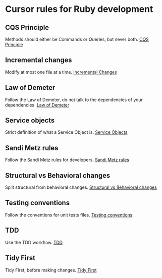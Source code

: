 # Cursor rules for Ruby development

## CQS Principle
Methods should either be Commands or Queries, but never both.
[CQS Principle](./.cursor/rules/cqs-principle.mdc)


## Incremental changes
Modify at most one file at a time.
[Incremental Changes](./.cursor/rules/incremental-changes.mdc)


## Law of Demeter
Follow the Law of Demeter, do not talk to the dependencies of your dependencies.
[Law of Demeter](./.cursor/rules/law-of-demeter.mdc)


## Service objects
Strict definition of what a Service Object is.
[Service Objects](./.cursor/rules/ruby-service-objects.mdc)


## Sandi Metz rules
Follow the Sandi Metz rules for developers.
[Sandi Metz rules](./.cursor/rules/sandi-metz-rules.mdc)


## Structural vs Behavioral changes
Split structural from behavioral changes.
[Structural vs Behavioral changes](./.cursor/rules/structural-vs-behavioral.mdc)


## Testing conventions
Follow the conventions for unit tests files.
[Testing conventions](./.cursor/rules/ruby-testing-conventions.mdc)


## TDD
Use the TDD workflow.
[TDD](./.cursor/rules/tdd-workflow.mdc)


## Tidy First
Tidy First, before making changes.
[Tidy First](./.cursor/rules/tidy-first.mdc)
